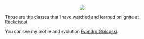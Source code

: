 <div align="center">
  <img src="https://github.com/gibifyofficial/Ignite-ReactJS/blob/main/01-github-explorer/public/Capa.png" />
</div>

Those are the classes that I have watched and learned on Ignite at [Rocketseat](https://app.rocketseat.com.br/)

You can see my profile and evolution [Evandro Gibicoski](https://app.rocketseat.com.br/me/gibifyofficial).
